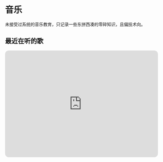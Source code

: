 # 音乐

未接受过系统的音乐教育，只记录一些东拼西凑的零碎知识，且偏技术向。

## 最近在听的歌

<iframe style="border-radius:12px" src="https://open.spotify.com/embed/track/5eRVs0QyysvRSS8hwTsJJQ?utm_source=generator" width="100%" height="352" frameBorder="0" allowfullscreen="" allow="autoplay; clipboard-write; encrypted-media; fullscreen; picture-in-picture" loading="lazy"></iframe>
